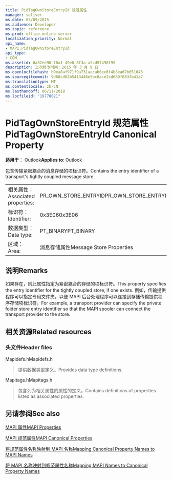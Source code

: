 ```yaml
---
title: PidTagOwnStoreEntryId 规范属性
manager: soliver
ms.date: 03/09/2015
ms.audience: Developer
ms.topic: reference
ms.prod: office-online-server
localization_priority: Normal
api_name:
- MAPI.PidTagOwnStoreEntryId
api_type:
- COM
ms.assetid: 6a82ee90-10a1-49e0-8f3a-a2cd9f490f99
description: 上次修改时间：2015 年 3 月 9 日
ms.openlocfilehash: b9ea8af971f9a731aecab0ee6f4b8ea67b651643
ms.sourcegitcommit: 9d60cd82b5413446e5bc8ace2cd689f683fb41a7
ms.translationtype: MT
ms.contentlocale: zh-CN
ms.lasthandoff: 06/11/2018
ms.locfileid: "19778021"
---
```

# <a name="pidtagownstoreentryid-canonical-property"></a><span data-ttu-id="9c4d4-103">PidTagOwnStoreEntryId 规范属性</span><span class="sxs-lookup"><span data-stu-id="9c4d4-103">PidTagOwnStoreEntryId Canonical Property</span></span>

  
  
<span data-ttu-id="9c4d4-104">**适用于**： Outlook</span><span class="sxs-lookup"><span data-stu-id="9c4d4-104">**Applies to**: Outlook</span></span> 
  
<span data-ttu-id="9c4d4-105">包含传输紧密耦合的消息存储的项标识符。</span><span class="sxs-lookup"><span data-stu-id="9c4d4-105">Contains the entry identifier of a transport's tightly coupled message store.</span></span>
  
|||
|:-----|:-----|
|<span data-ttu-id="9c4d4-106">相关属性：</span><span class="sxs-lookup"><span data-stu-id="9c4d4-106">Associated properties:</span></span>  <br/> |<span data-ttu-id="9c4d4-107">PR_OWN_STORE_ENTRYID</span><span class="sxs-lookup"><span data-stu-id="9c4d4-107">PR_OWN_STORE_ENTRYID</span></span>  <br/> |
|<span data-ttu-id="9c4d4-108">标识符：</span><span class="sxs-lookup"><span data-stu-id="9c4d4-108">Identifier:</span></span>  <br/> |<span data-ttu-id="9c4d4-109">0x3E06</span><span class="sxs-lookup"><span data-stu-id="9c4d4-109">0x3E06</span></span>  <br/> |
|<span data-ttu-id="9c4d4-110">数据类型：</span><span class="sxs-lookup"><span data-stu-id="9c4d4-110">Data type:</span></span>  <br/> |<span data-ttu-id="9c4d4-111">PT_BINARY</span><span class="sxs-lookup"><span data-stu-id="9c4d4-111">PT_BINARY</span></span>  <br/> |
|<span data-ttu-id="9c4d4-112">区域：</span><span class="sxs-lookup"><span data-stu-id="9c4d4-112">Area:</span></span>  <br/> |<span data-ttu-id="9c4d4-113">消息存储属性</span><span class="sxs-lookup"><span data-stu-id="9c4d4-113">Message Store Properties</span></span>  <br/> |
   
## <a name="remarks"></a><span data-ttu-id="9c4d4-114">说明</span><span class="sxs-lookup"><span data-stu-id="9c4d4-114">Remarks</span></span>

<span data-ttu-id="9c4d4-115">如果存在，则此属性指定为紧密耦合的存储的项标识符。</span><span class="sxs-lookup"><span data-stu-id="9c4d4-115">This property specifies the entry identifier for the tightly coupled store, if one exists.</span></span> <span data-ttu-id="9c4d4-116">例如，传输提供程序可以指定专用文件夹，以便 MAPI 后台处理程序可以连接到存储传输提供程序存储项标识符。</span><span class="sxs-lookup"><span data-stu-id="9c4d4-116">For example, a transport provider can specify the private folder store entry identifier so that the MAPI spooler can connect the transport provider to the store.</span></span>
  
## <a name="related-resources"></a><span data-ttu-id="9c4d4-117">相关资源</span><span class="sxs-lookup"><span data-stu-id="9c4d4-117">Related resources</span></span>

### <a name="header-files"></a><span data-ttu-id="9c4d4-118">头文件</span><span class="sxs-lookup"><span data-stu-id="9c4d4-118">Header files</span></span>

<span data-ttu-id="9c4d4-119">Mapidefs.h</span><span class="sxs-lookup"><span data-stu-id="9c4d4-119">Mapidefs.h</span></span>
  
> <span data-ttu-id="9c4d4-120">提供数据类型定义。</span><span class="sxs-lookup"><span data-stu-id="9c4d4-120">Provides data type definitions.</span></span>
    
<span data-ttu-id="9c4d4-121">Mapitags.h</span><span class="sxs-lookup"><span data-stu-id="9c4d4-121">Mapitags.h</span></span>
  
> <span data-ttu-id="9c4d4-122">包含列为相关属性的属性的定义。</span><span class="sxs-lookup"><span data-stu-id="9c4d4-122">Contains definitions of properties listed as associated properties.</span></span>
    
## <a name="see-also"></a><span data-ttu-id="9c4d4-123">另请参阅</span><span class="sxs-lookup"><span data-stu-id="9c4d4-123">See also</span></span>



[<span data-ttu-id="9c4d4-124">MAPI 属性</span><span class="sxs-lookup"><span data-stu-id="9c4d4-124">MAPI Properties</span></span>](mapi-properties.md)
  
[<span data-ttu-id="9c4d4-125">MAPI 规范属性</span><span class="sxs-lookup"><span data-stu-id="9c4d4-125">MAPI Canonical Properties</span></span>](mapi-canonical-properties.md)
  
[<span data-ttu-id="9c4d4-126">将规范属性名称映射到 MAPI 名称</span><span class="sxs-lookup"><span data-stu-id="9c4d4-126">Mapping Canonical Property Names to MAPI Names</span></span>](mapping-canonical-property-names-to-mapi-names.md)
  
[<span data-ttu-id="9c4d4-127">将 MAPI 名称映射到规范属性名称</span><span class="sxs-lookup"><span data-stu-id="9c4d4-127">Mapping MAPI Names to Canonical Property Names</span></span>](mapping-mapi-names-to-canonical-property-names.md)

